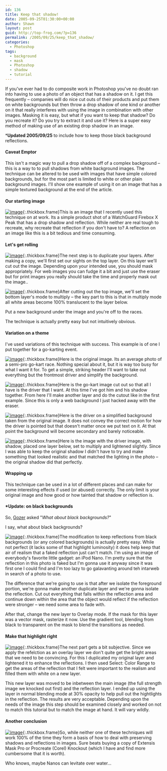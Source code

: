 ```yaml
---
id: 136
title: Keep that shadow!
date: 2005-09-25T01:30:00+00:00
author: Shawn
layout: post
guid: http://top-frog.com/?p=136
permalink: /2005/09/25/keep_that_shadow/
categories:
  - Photoshop
tags:
  - background
  - mask
  - Photoshop
  - shadow
  - tutorial
---
```

If you've ever had to do composite work in Photoshop you've no doubt ran into having to use a photo of an object that has a shadow on it. I get this frequently – companies will do nice cut outs of their products and put them on white backgrounds but then throw a drop shadow of one kind or another on it that really interferes with using the image in combination with other images. Masking it is easy, but what if you want to keep that shadow? Do you recreate it? Do you try to extract it and use it? Here is a super easy method of making use of an existing drop shadow in an image.

***Updated 2005/09/25** to include how to keep those black background reflections.



#### Caveat Emptor

This isn't a magic way to pull a drop shadow off of a complex background – this is a way to to pull shadows from white background images. The technique can be altered to be used with images that have simple colored backgrounds, but for the most part is limited to white or other plain background images. I'll show one example of using it on an image that has a simple textured background at the end of the article.

#### Our starting image

[<img class="th" src="https://top-frog.com/images/articles/start-thumb.jpg" alt="image" />](https://top-frog.com/images/articles/start.jpg){:.thickbox.frame}This is an image that I recently used this technique on at work. Its a simple product shot of a WatchGuard Firebox X Peak that has a drop shadow and reflection. While neither are real tough to recreate, why recreate that reflection if you don't have to? A reflection on an image like this is a bit tedious and time consuming. 

#### Let's get rolling

[<img class="th" src="https://top-frog.com/images/articles/step2-thumb.jpg" alt="image" />](https://top-frog.com/images/articles/step2.jpg){:.thickbox.frame}The next step is to duplicate your layers. After making a copy, we'll first set our sights on the top layer. On this layer we'll cut out the image. Depending upon your intended use, you should mask appropriately. For web images you can fudge it a bit and just use the eraser but for print images you really should take the time and properly mask out the image..

[<img class="th" src="https://top-frog.com/images/articles/finish-thumb.jpg" alt="image" />](https://top-frog.com/images/articles/finish.jpg){:.thickbox.frame}After cutting out the top image, we'll set the bottom layer's mode to multiply – the key part to this is that in multiply mode all white areas become 100% translucent to the layer below.

Put a new background under the image and you're off to the races.

The technique is actually pretty easy but not intuitively obvious.

#### Variation on a theme

I've used variations of this technique with success. This example is of one I put together for a go-karting event.

[<img class="th" src="https://top-frog.com/images/articles/go_cart_lo-thumb.jpg" alt="image" />](https://top-frog.com/images/articles/go_cart_lo.jpg){:.thickbox.frame}Here is the original image. Its an average photo of a semi-pro go-kart race. Nothing special about it, but it is way too busy for what I want it for. To get a simple, striking header I'll want to take out everything but the frontmost driver and simplify the background.

[<img class="th" src="https://top-frog.com/images/articles/go_cart_lo2-thumb.jpg" alt="image" />](https://top-frog.com/images/articles/go_cart_lo2.jpg){:.thickbox.frame}Here is the go-kart image cut out so that all I have is the driver that I want. At this time I've got him and his shadow together. From here I'll make another layer and do the cutout like in the first example. Since this is only a web background I just hacked away with the eraser.

[<img class="th" src="https://top-frog.com/images/articles/Title1-thumb.jpg" alt="image" />](https://top-frog.com/images/articles/Title1.jpg){:.thickbox.frame}Here is the driver on a simplified background taken from the original image. It does not convey the correct motion for how the driver is pointed but that doesn't matter once we put text on it. At that point the background will become secondary and barely noticeable. 

[<img class="th" src="https://top-frog.com/images/articles/Title2-thumb.jpg" alt="image" />](https://top-frog.com/images/articles/Title2.jpg){:.thickbox.frame}Here is the image with the driver image, with shadow, placed one layer below, set to multiply and lightened slightly. Since I was able to keep the original shadow I didn't have to try and make something that looked realistic and that matched the lighting in the photo – the original shadow did that perfectly.

#### Wrapping up

This technique can be used in a lot of different places and can make for some interesting effects if used (or abused) correctly. The only limit is your original image and how good or how tainted that shadow or reflection is.

#### *Update: on black backgrounds

So, [Gozer](http://www.outleted.com) asked "_What about black backgrounds?_"

I say, what about black backgrounds?

[<img class="th" src="https://top-frog.com/images/articles/nano-start-thumb.jpg" alt="image" />](https://top-frog.com/images/articles/nano-start.jpg){:.thickbox.frame}The modification to keep reflections from black backgrounds (or any colored backgrounds) is actually pretty easy. While not perfect (it lacks some of that highlight luminosity) it does help keep that air of realism that a faked reflection just can't match. I'm using an image of everybody's favorite little gadget: an iPod Nano. I'm pretty sure that the reflection in this photo is faked but I'm gonna use it anyway since it was first one I could find and I'm too lazy to go galavanting around teh intarweb in search of a photo to use.

The difference that we're going to use is that after we isolate the foreground portion, we're gonna make another duplicate layer and we're gonna isolate the reflection. Cut out everything that falls within the reflection area and continue down within the area that the object would reflect if the reflection were stronger – we need some area to fade with.

After that, change the new layer to Overlay mode. If the mask for this layer was a vector mask, rasterize it now. Use the gradient tool, blending from black to transparent on the mask to blend the transitions as needed. 

#### Make that highlight right

[<img class="th" src="https://top-frog.com/images/articles/nano-thumb.jpg" alt="image" />](https://top-frog.com/images/articles/nano.jpg){:.thickbox.frame}The next part gets a bit subjective. Since we apply the refelction as an overlay layer we don't quite get the bright areas that we need to be convincing. For this I duplicated my original layer and lightened it to enhance the reflections. I then used Select: Color Range to get the areas of the reflection that I felt were important to the realism and filled them with white on a new layer. 

This new layer was moved to be inbetween the main image (the full strength image we knocked out first) and the reflection layer. I ended up using the layer in normal blending mode at 30% opacity to help pull out the hightlights in the reflection. The results are very acceptable. Depending upon the needs of the image this step should be examined closely and worked on not to match this tutorial but to match the image at hand. It will vary wildly.

#### Another conclusion

[<img class="th" src="https://top-frog.com/images/articles/nano-water-thumb.jpg" alt="image" />](https://top-frog.com/images/articles/nano-water.jpg){:.thickbox.frame}So, while neither one of these techniques will work 100% of the time they form a basis of how to deal with preserving shadows and reflections in images. Sure beats buying a copy of Extensis Mask Pro or Procreate (Corel) Knockout (which I have and find more cumbersome that it is worth).

Who knows, maybe Nanos can levitate over water…